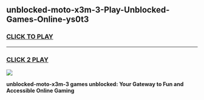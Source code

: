
## unblocked-moto-x3m-3-Play-Unblocked-Games-Online-ys0t3
<h3>
<a href="https://premium76.site?title=unblocked-moto-x3m-3&ref=25A">CLICK TO PLAY</a></h3>
<hr>

<h3>
<a href="https://premium76.site?title=unblocked-moto-x3m-3&ref=25A">CLICK 2 PLAY</a>
  
</h3>

<a href="https://premium76.site?title=unblocked-moto-x3m-3&ref=25A"><img src="https://clearcache.store/games.png"></a>


**unblocked-moto-x3m-3 games unblocked: Your Gateway to Fun and Accessible Online Gaming**
